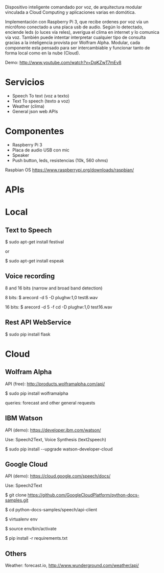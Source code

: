Dispositivo inteligente comandado por voz, de arquitectura modular vinculada a Cloud Computing y aplicaciones varias en domótica.

Implementación con Raspberry Pi 3, que recibe ordenes por voz vía un micrófono conectado a una placa usb de audio. Según lo detectado, enciende leds (o luces vía reles), averigua el clima en internet y lo comunica vía voz. También puede intentar interpretar cualquier tipo de consulta gracias a la inteligencia provista por Wolfram Alpha. Modular, cada componente esta pensado para ser intercambiable y funcionar tanto de forma local como en la nube (Cloud).

Demo: http://www.youtube.com/watch?v=DqKZwT7mEv8

# Servicios
* Speech To text (voz a texto)
* Text To speech (texto a voz)
* Weather (clima)
* General json web APIs

# Componentes
* Raspberry Pi 3
* Placa de audio USB con mic
* Speaker
* Push button, leds, resistencias (10k, 560 ohms)

Raspbian OS
https://www.raspberrypi.org/downloads/raspbian/

# APIs 

# Local

## Text to Speech
$ sudo apt-get install festival


or


$ sudo apt-get install espeak

## Voice recording

8 and 16 bits (narrow and broad band detection)

8 bits: $ arecord -d 5 -D plughw:1,0 test8.wav
        
16 bits: $ arecord -d 5 -f cd -D plughw:1,0 test16.wav

## Rest API WebService
$ sudo pip install flask
 
# Cloud

## Wolfram Alpha
API (free): http://products.wolframalpha.com/api/

$ sudo pip install wolframalpha

queries: forecast and other general requests

## IBM Watson
API (demo): https://developer.ibm.com/watson/

Use: Speech2Text, Voice Synthesis (text2speech)

$ sudo pip install --upgrade watson-developer-cloud

## Google Cloud
API (demo): https://cloud.google.com/speech/docs/

Use: Speech2Text

$ git clone https://github.com/GoogleCloudPlatform/python-docs-samples.git

$ cd python-docs-samples/speech/api-client

$ virtualenv env

$ source env/bin/activate

$ pip install -r requirements.txt

## Others

Weather: forecast.io, http://www.wunderground.com/weather/api/ 
